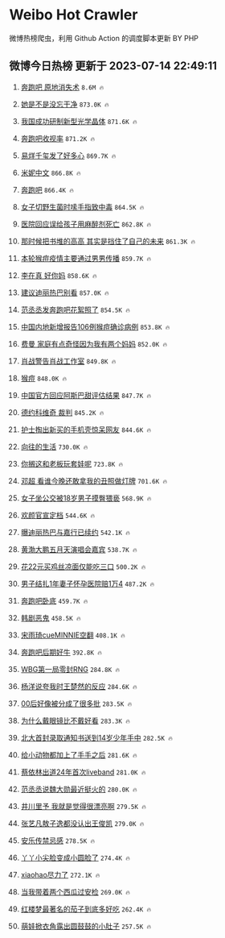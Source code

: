 # Weibo Hot Crawler 



微博热榜爬虫，利用 Github Action 的调度脚本更新 BY PHP 


## 微博今日热榜 更新于 2023-07-14 22:49:11 
1. [奔跑吧 原地消失术](https://s.weibo.com/weibo?q=%E5%A5%94%E8%B7%91%E5%90%A7%20%E5%8E%9F%E5%9C%B0%E6%B6%88%E5%A4%B1%E6%9C%AF&t=31&band_rank=1&Refer=top) `8.6M 🔥` 

1. [她是不是没忘干净](https://s.weibo.com/weibo?q=%E5%A5%B9%E6%98%AF%E4%B8%8D%E6%98%AF%E6%B2%A1%E5%BF%98%E5%B9%B2%E5%87%80&t=31&band_rank=2&Refer=top) `873.0K 🔥` 

1. [我国成功研制新型光学晶体](https://s.weibo.com/weibo?q=%23%E6%88%91%E5%9B%BD%E6%88%90%E5%8A%9F%E7%A0%94%E5%88%B6%E6%96%B0%E5%9E%8B%E5%85%89%E5%AD%A6%E6%99%B6%E4%BD%93%23&t=31&band_rank=3&Refer=top) `871.6K 🔥` 

1. [奔跑吧收视率](https://s.weibo.com/weibo?q=%E5%A5%94%E8%B7%91%E5%90%A7%E6%94%B6%E8%A7%86%E7%8E%87&t=31&band_rank=4&Refer=top) `871.2K 🔥` 

1. [易烊千玺发了好多心](https://s.weibo.com/weibo?q=%23%E6%98%93%E7%83%8A%E5%8D%83%E7%8E%BA%E5%8F%91%E4%BA%86%E5%A5%BD%E5%A4%9A%E5%BF%83%23&t=31&band_rank=5&Refer=top) `869.7K 🔥` 

1. [米妮中文](https://s.weibo.com/weibo?q=%E7%B1%B3%E5%A6%AE%E4%B8%AD%E6%96%87&t=31&band_rank=6&Refer=top) `866.8K 🔥` 

1. [奔跑吧](https://s.weibo.com/weibo?q=%E5%A5%94%E8%B7%91%E5%90%A7&t=31&band_rank=7&Refer=top) `866.4K 🔥` 

1. [女子切野生菌时嗦手指致中毒](https://s.weibo.com/weibo?q=%23%E5%A5%B3%E5%AD%90%E5%88%87%E9%87%8E%E7%94%9F%E8%8F%8C%E6%97%B6%E5%97%A6%E6%89%8B%E6%8C%87%E8%87%B4%E4%B8%AD%E6%AF%92%23&t=31&band_rank=8&Refer=top) `864.5K 🔥` 

1. [医院回应误给孩子用麻醉剂死亡](https://s.weibo.com/weibo?q=%23%E5%8C%BB%E9%99%A2%E5%9B%9E%E5%BA%94%E8%AF%AF%E7%BB%99%E5%AD%A9%E5%AD%90%E7%94%A8%E9%BA%BB%E9%86%89%E5%89%82%E6%AD%BB%E4%BA%A1%23&t=31&band_rank=9&Refer=top) `862.8K 🔥` 

1. [那时候把书堆的高高 其实是挡住了自己的未来](https://s.weibo.com/weibo?q=%E9%82%A3%E6%97%B6%E5%80%99%E6%8A%8A%E4%B9%A6%E5%A0%86%E7%9A%84%E9%AB%98%E9%AB%98%20%E5%85%B6%E5%AE%9E%E6%98%AF%E6%8C%A1%E4%BD%8F%E4%BA%86%E8%87%AA%E5%B7%B1%E7%9A%84%E6%9C%AA%E6%9D%A5&t=31&band_rank=10&Refer=top) `861.3K 🔥` 

1. [本轮猴痘疫情主要通过男男传播](https://s.weibo.com/weibo?q=%23%E6%9C%AC%E8%BD%AE%E7%8C%B4%E7%97%98%E7%96%AB%E6%83%85%E4%B8%BB%E8%A6%81%E9%80%9A%E8%BF%87%E7%94%B7%E7%94%B7%E4%BC%A0%E6%92%AD%23&t=31&band_rank=11&Refer=top) `859.7K 🔥` 

1. [李在真 好你妈](https://s.weibo.com/weibo?q=%E6%9D%8E%E5%9C%A8%E7%9C%9F%20%E5%A5%BD%E4%BD%A0%E5%A6%88&t=31&band_rank=12&Refer=top) `858.6K 🔥` 

1. [建议迪丽热巴别看](https://s.weibo.com/weibo?q=%23%E5%BB%BA%E8%AE%AE%E8%BF%AA%E4%B8%BD%E7%83%AD%E5%B7%B4%E5%88%AB%E7%9C%8B%23&t=31&band_rank=13&Refer=top) `857.0K 🔥` 

1. [范丞丞发奔跑吧花絮照了](https://s.weibo.com/weibo?q=%23%E8%8C%83%E4%B8%9E%E4%B8%9E%E5%8F%91%E5%A5%94%E8%B7%91%E5%90%A7%E8%8A%B1%E7%B5%AE%E7%85%A7%E4%BA%86%23&t=31&band_rank=14&Refer=top) `854.5K 🔥` 

1. [中国内地新增报告106例猴痘确诊病例](https://s.weibo.com/weibo?q=%23%E4%B8%AD%E5%9B%BD%E5%86%85%E5%9C%B0%E6%96%B0%E5%A2%9E%E6%8A%A5%E5%91%8A106%E4%BE%8B%E7%8C%B4%E7%97%98%E7%A1%AE%E8%AF%8A%E7%97%85%E4%BE%8B%23&t=31&band_rank=15&Refer=top) `853.8K 🔥` 

1. [费曼 家庭有点奇怪因为我有两个妈妈](https://s.weibo.com/weibo?q=%E8%B4%B9%E6%9B%BC%20%E5%AE%B6%E5%BA%AD%E6%9C%89%E7%82%B9%E5%A5%87%E6%80%AA%E5%9B%A0%E4%B8%BA%E6%88%91%E6%9C%89%E4%B8%A4%E4%B8%AA%E5%A6%88%E5%A6%88&t=31&band_rank=16&Refer=top) `852.0K 🔥` 

1. [肖战警告肖战工作室](https://s.weibo.com/weibo?q=%23%E8%82%96%E6%88%98%E8%AD%A6%E5%91%8A%E8%82%96%E6%88%98%E5%B7%A5%E4%BD%9C%E5%AE%A4%23&t=31&band_rank=17&Refer=top) `849.8K 🔥` 

1. [猴痘](https://s.weibo.com/weibo?q=%E7%8C%B4%E7%97%98&t=31&band_rank=18&Refer=top) `848.0K 🔥` 

1. [中国官方回应阿斯巴甜评估结果](https://s.weibo.com/weibo?q=%23%E4%B8%AD%E5%9B%BD%E5%AE%98%E6%96%B9%E5%9B%9E%E5%BA%94%E9%98%BF%E6%96%AF%E5%B7%B4%E7%94%9C%E8%AF%84%E4%BC%B0%E7%BB%93%E6%9E%9C%23&t=31&band_rank=19&Refer=top) `847.7K 🔥` 

1. [德约科维奇 裁判](https://s.weibo.com/weibo?q=%E5%BE%B7%E7%BA%A6%E7%A7%91%E7%BB%B4%E5%A5%87%20%E8%A3%81%E5%88%A4&t=31&band_rank=20&Refer=top) `845.2K 🔥` 

1. [护士掏出新买的手机壳惊呆网友](https://s.weibo.com/weibo?q=%23%E6%8A%A4%E5%A3%AB%E6%8E%8F%E5%87%BA%E6%96%B0%E4%B9%B0%E7%9A%84%E6%89%8B%E6%9C%BA%E5%A3%B3%E6%83%8A%E5%91%86%E7%BD%91%E5%8F%8B%23&t=31&band_rank=21&Refer=top) `844.6K 🔥` 

1. [向往的生活](https://s.weibo.com/weibo?q=%E5%90%91%E5%BE%80%E7%9A%84%E7%94%9F%E6%B4%BB&t=31&band_rank=22&Refer=top) `730.0K 🔥` 

1. [你搁这和老板玩套娃呢](https://s.weibo.com/weibo?q=%23%E4%BD%A0%E6%90%81%E8%BF%99%E5%92%8C%E8%80%81%E6%9D%BF%E7%8E%A9%E5%A5%97%E5%A8%83%E5%91%A2%23&t=31&band_rank=23&Refer=top) `723.8K 🔥` 

1. [邓超 看谁今晚还敢拿我的丑照做灯牌](https://s.weibo.com/weibo?q=%E9%82%93%E8%B6%85%20%E7%9C%8B%E8%B0%81%E4%BB%8A%E6%99%9A%E8%BF%98%E6%95%A2%E6%8B%BF%E6%88%91%E7%9A%84%E4%B8%91%E7%85%A7%E5%81%9A%E7%81%AF%E7%89%8C&t=31&band_rank=24&Refer=top) `701.6K 🔥` 

1. [女子坐公交被18岁男子摸臀猥亵](https://s.weibo.com/weibo?q=%23%E5%A5%B3%E5%AD%90%E5%9D%90%E5%85%AC%E4%BA%A4%E8%A2%AB18%E5%B2%81%E7%94%B7%E5%AD%90%E6%91%B8%E8%87%80%E7%8C%A5%E4%BA%B5%23&t=31&band_rank=25&Refer=top) `568.9K 🔥` 

1. [欢颜官宣定档](https://s.weibo.com/weibo?q=%23%E6%AC%A2%E9%A2%9C%E5%AE%98%E5%AE%A3%E5%AE%9A%E6%A1%A3%23&t=31&band_rank=26&Refer=top) `544.6K 🔥` 

1. [曝迪丽热巴与嘉行已续约](https://s.weibo.com/weibo?q=%23%E6%9B%9D%E8%BF%AA%E4%B8%BD%E7%83%AD%E5%B7%B4%E4%B8%8E%E5%98%89%E8%A1%8C%E5%B7%B2%E7%BB%AD%E7%BA%A6%23&t=31&band_rank=27&Refer=top) `542.1K 🔥` 

1. [黄渤大鹏五月天演唱会嘉宾](https://s.weibo.com/weibo?q=%23%E9%BB%84%E6%B8%A4%E5%A4%A7%E9%B9%8F%E4%BA%94%E6%9C%88%E5%A4%A9%E6%BC%94%E5%94%B1%E4%BC%9A%E5%98%89%E5%AE%BE%23&t=31&band_rank=28&Refer=top) `538.7K 🔥` 

1. [花22元买鸡丝凉面仅能吃三口](https://s.weibo.com/weibo?q=%23%E8%8A%B122%E5%85%83%E4%B9%B0%E9%B8%A1%E4%B8%9D%E5%87%89%E9%9D%A2%E4%BB%85%E8%83%BD%E5%90%83%E4%B8%89%E5%8F%A3%23&t=31&band_rank=29&Refer=top) `500.2K 🔥` 

1. [男子结扎1年妻子怀孕医院赔1万4](https://s.weibo.com/weibo?q=%23%E7%94%B7%E5%AD%90%E7%BB%93%E6%89%8E1%E5%B9%B4%E5%A6%BB%E5%AD%90%E6%80%80%E5%AD%95%E5%8C%BB%E9%99%A2%E8%B5%941%E4%B8%874%23&t=31&band_rank=30&Refer=top) `487.2K 🔥` 

1. [奔跑吧卧底](https://s.weibo.com/weibo?q=%E5%A5%94%E8%B7%91%E5%90%A7%E5%8D%A7%E5%BA%95&t=31&band_rank=31&Refer=top) `459.7K 🔥` 

1. [韩剧恶鬼](https://s.weibo.com/weibo?q=%E9%9F%A9%E5%89%A7%E6%81%B6%E9%AC%BC&t=31&band_rank=32&Refer=top) `458.5K 🔥` 

1. [宋雨琦cueMINNIE空翻](https://s.weibo.com/weibo?q=%23%E5%AE%8B%E9%9B%A8%E7%90%A6cueMINNIE%E7%A9%BA%E7%BF%BB%23&t=31&band_rank=33&Refer=top) `408.1K 🔥` 

1. [奔跑吧后期好牛](https://s.weibo.com/weibo?q=%23%E5%A5%94%E8%B7%91%E5%90%A7%E5%90%8E%E6%9C%9F%E5%A5%BD%E7%89%9B%23&t=31&band_rank=34&Refer=top) `392.8K 🔥` 

1. [WBG第一局零封RNG](https://s.weibo.com/weibo?q=WBG%E7%AC%AC%E4%B8%80%E5%B1%80%E9%9B%B6%E5%B0%81RNG&t=31&band_rank=35&Refer=top) `284.8K 🔥` 

1. [杨洋说夸我时王楚然的反应](https://s.weibo.com/weibo?q=%23%E6%9D%A8%E6%B4%8B%E8%AF%B4%E5%A4%B8%E6%88%91%E6%97%B6%E7%8E%8B%E6%A5%9A%E7%84%B6%E7%9A%84%E5%8F%8D%E5%BA%94%23&t=31&band_rank=36&Refer=top) `284.6K 🔥` 

1. [00后好像被分成了很多批](https://s.weibo.com/weibo?q=00%E5%90%8E%E5%A5%BD%E5%83%8F%E8%A2%AB%E5%88%86%E6%88%90%E4%BA%86%E5%BE%88%E5%A4%9A%E6%89%B9&t=31&band_rank=37&Refer=top) `283.5K 🔥` 

1. [为什么戴眼镜比不戴好看](https://s.weibo.com/weibo?q=%23%E4%B8%BA%E4%BB%80%E4%B9%88%E6%88%B4%E7%9C%BC%E9%95%9C%E6%AF%94%E4%B8%8D%E6%88%B4%E5%A5%BD%E7%9C%8B%23&t=31&band_rank=38&Refer=top) `283.3K 🔥` 

1. [北大首封录取通知书送到14岁少年手中](https://s.weibo.com/weibo?q=%23%E5%8C%97%E5%A4%A7%E9%A6%96%E5%B0%81%E5%BD%95%E5%8F%96%E9%80%9A%E7%9F%A5%E4%B9%A6%E9%80%81%E5%88%B014%E5%B2%81%E5%B0%91%E5%B9%B4%E6%89%8B%E4%B8%AD%23&t=31&band_rank=39&Refer=top) `282.5K 🔥` 

1. [给小动物都加上了手手之后](https://s.weibo.com/weibo?q=%E7%BB%99%E5%B0%8F%E5%8A%A8%E7%89%A9%E9%83%BD%E5%8A%A0%E4%B8%8A%E4%BA%86%E6%89%8B%E6%89%8B%E4%B9%8B%E5%90%8E&t=31&band_rank=40&Refer=top) `281.6K 🔥` 

1. [蔡依林出道24年首次liveband](https://s.weibo.com/weibo?q=%23%E8%94%A1%E4%BE%9D%E6%9E%97%E5%87%BA%E9%81%9324%E5%B9%B4%E9%A6%96%E6%AC%A1liveband%23&t=31&band_rank=41&Refer=top) `281.0K 🔥` 

1. [范丞丞说魏大勋最近挺火的](https://s.weibo.com/weibo?q=%23%E8%8C%83%E4%B8%9E%E4%B8%9E%E8%AF%B4%E9%AD%8F%E5%A4%A7%E5%8B%8B%E6%9C%80%E8%BF%91%E6%8C%BA%E7%81%AB%E7%9A%84%23&t=31&band_rank=42&Refer=top) `280.0K 🔥` 

1. [井川里予 我就是觉得很漂亮啊](https://s.weibo.com/weibo?q=%E4%BA%95%E5%B7%9D%E9%87%8C%E4%BA%88%20%E6%88%91%E5%B0%B1%E6%98%AF%E8%A7%89%E5%BE%97%E5%BE%88%E6%BC%82%E4%BA%AE%E5%95%8A&t=31&band_rank=43&Refer=top) `279.5K 🔥` 

1. [张艺凡敖子逸都没认出王俊凯](https://s.weibo.com/weibo?q=%23%E5%BC%A0%E8%89%BA%E5%87%A1%E6%95%96%E5%AD%90%E9%80%B8%E9%83%BD%E6%B2%A1%E8%AE%A4%E5%87%BA%E7%8E%8B%E4%BF%8A%E5%87%AF%23&t=31&band_rank=44&Refer=top) `279.0K 🔥` 

1. [安乐传禁忌感](https://s.weibo.com/weibo?q=%E5%AE%89%E4%B9%90%E4%BC%A0%E7%A6%81%E5%BF%8C%E6%84%9F&t=31&band_rank=45&Refer=top) `278.5K 🔥` 

1. [丫丫小尖脸变成小圆脸了](https://s.weibo.com/weibo?q=%23%E4%B8%AB%E4%B8%AB%E5%B0%8F%E5%B0%96%E8%84%B8%E5%8F%98%E6%88%90%E5%B0%8F%E5%9C%86%E8%84%B8%E4%BA%86%23&t=31&band_rank=46&Refer=top) `274.4K 🔥` 

1. [xiaohao尽力了](https://s.weibo.com/weibo?q=xiaohao%E5%B0%BD%E5%8A%9B%E4%BA%86&t=31&band_rank=47&Refer=top) `272.1K 🔥` 

1. [当我带着两个西瓜过安检](https://s.weibo.com/weibo?q=%23%E5%BD%93%E6%88%91%E5%B8%A6%E7%9D%80%E4%B8%A4%E4%B8%AA%E8%A5%BF%E7%93%9C%E8%BF%87%E5%AE%89%E6%A3%80%23&t=31&band_rank=48&Refer=top) `269.0K 🔥` 

1. [红楼梦最著名的茄子到底多好吃](https://s.weibo.com/weibo?q=%23%E7%BA%A2%E6%A5%BC%E6%A2%A6%E6%9C%80%E8%91%97%E5%90%8D%E7%9A%84%E8%8C%84%E5%AD%90%E5%88%B0%E5%BA%95%E5%A4%9A%E5%A5%BD%E5%90%83%23&t=31&band_rank=49&Refer=top) `262.4K 🔥` 

1. [萌娃掀衣角露出圆鼓鼓的小肚子](https://s.weibo.com/weibo?q=%23%E8%90%8C%E5%A8%83%E6%8E%80%E8%A1%A3%E8%A7%92%E9%9C%B2%E5%87%BA%E5%9C%86%E9%BC%93%E9%BC%93%E7%9A%84%E5%B0%8F%E8%82%9A%E5%AD%90%23&t=31&band_rank=50&Refer=top) `257.5K 🔥` 

